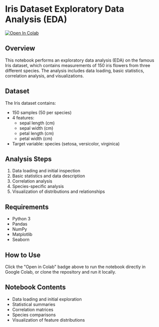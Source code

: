 # Iris Dataset Exploratory Data Analysis (EDA)

[![Open In Colab](https://colab.research.google.com/assets/colab-badge.svg)](https://colab.research.google.com/github/a-n-a-s/iris-hackweek/blob/main/iris_eda.ipynb)

## Overview
This notebook performs an exploratory data analysis (EDA) on the famous Iris dataset, which contains measurements of 150 iris flowers from three different species. The analysis includes data loading, basic statistics, correlation analysis, and visualizations.

## Dataset
The Iris dataset contains:
- 150 samples (50 per species)
- 4 features:
  - sepal length (cm)
  - sepal width (cm)
  - petal length (cm)
  - petal width (cm)
- Target variable: species (setosa, versicolor, virginica)

## Analysis Steps
1. Data loading and initial inspection
2. Basic statistics and data description
3. Correlation analysis
4. Species-specific analysis
5. Visualization of distributions and relationships

## Requirements
- Python 3
- Pandas
- NumPy
- Matplotlib
- Seaborn

## How to Use
Click the "Open in Colab" badge above to run the notebook directly in Google Colab, or clone the repository and run it locally.

## Notebook Contents
- Data loading and initial exploration
- Statistical summaries
- Correlation matrices
- Species comparisons
- Visualization of feature distributions
